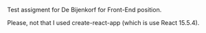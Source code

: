 Test assigment for De Bijenkorf for Front-End position.

Please, not that I used create-react-app (which is use React 15.5.4).
